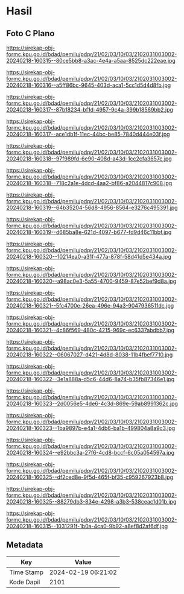 # Hasil

## Foto C Plano

https://sirekap-obj-formc.kpu.go.id/bdad/pemilu/pdpr/21/02/03/10/03/2102031003002-20240218-160315--80ce5bb8-a3ac-4e4a-a5aa-8525dc222eae.jpg

https://sirekap-obj-formc.kpu.go.id/bdad/pemilu/pdpr/21/02/03/10/03/2102031003002-20240218-160316--a5ff86bc-9645-403d-aca1-5cc1d5d4d8fb.jpg

https://sirekap-obj-formc.kpu.go.id/bdad/pemilu/pdpr/21/02/03/10/03/2102031003002-20240218-160317--87b18234-bf1d-4957-9c4a-399b18569bb2.jpg

https://sirekap-obj-formc.kpu.go.id/bdad/pemilu/pdpr/21/02/03/10/03/2102031003002-20240218-160317--ace1db1f-11ec-44bc-be85-7840d444e03f.jpg

https://sirekap-obj-formc.kpu.go.id/bdad/pemilu/pdpr/21/02/03/10/03/2102031003002-20240218-160318--97f989fd-6e90-408d-a43d-1cc2cfa3657c.jpg

https://sirekap-obj-formc.kpu.go.id/bdad/pemilu/pdpr/21/02/03/10/03/2102031003002-20240218-160318--718c2a1e-4dcd-4aa2-bf86-a2044817c908.jpg

https://sirekap-obj-formc.kpu.go.id/bdad/pemilu/pdpr/21/02/03/10/03/2102031003002-20240218-160319--64b35204-56d8-4956-8564-e3276c495391.jpg

https://sirekap-obj-formc.kpu.go.id/bdad/pemilu/pdpr/21/02/03/10/03/2102031003002-20240218-160319--d685ba8e-621d-4097-b677-fd9d46c11bbf.jpg

https://sirekap-obj-formc.kpu.go.id/bdad/pemilu/pdpr/21/02/03/10/03/2102031003002-20240218-160320--10214ea0-a31f-477a-878f-58d41d5e434a.jpg

https://sirekap-obj-formc.kpu.go.id/bdad/pemilu/pdpr/21/02/03/10/03/2102031003002-20240218-160320--a98ac0e3-5a55-4700-9459-87e52bef9d8a.jpg

https://sirekap-obj-formc.kpu.go.id/bdad/pemilu/pdpr/21/02/03/10/03/2102031003002-20240218-160321--5fc4700e-26ea-496e-94a3-9047936511dc.jpg

https://sirekap-obj-formc.kpu.go.id/bdad/pemilu/pdpr/21/02/03/10/03/2102031003002-20240218-160321--4c86f569-480c-4215-969c-ec6337abdbb7.jpg

https://sirekap-obj-formc.kpu.go.id/bdad/pemilu/pdpr/21/02/03/10/03/2102031003002-20240218-160322--06067027-d421-4d8d-8038-11b4fbef7710.jpg

https://sirekap-obj-formc.kpu.go.id/bdad/pemilu/pdpr/21/02/03/10/03/2102031003002-20240218-160322--3e1a888a-d5c6-44d6-8a74-b35fb87346e1.jpg

https://sirekap-obj-formc.kpu.go.id/bdad/pemilu/pdpr/21/02/03/10/03/2102031003002-20240218-160323--2d0056e5-4de6-4c3d-869e-59ab8991362c.jpg

https://sirekap-obj-formc.kpu.go.id/bdad/pemilu/pdpr/21/02/03/10/03/2102031003002-20240218-160323--1ba9897b-e4a1-4db6-ba1b-499804a8a9c3.jpg

https://sirekap-obj-formc.kpu.go.id/bdad/pemilu/pdpr/21/02/03/10/03/2102031003002-20240218-160324--e92bbc3a-27f6-4cd8-bccf-6c05a054597a.jpg

https://sirekap-obj-formc.kpu.go.id/bdad/pemilu/pdpr/21/02/03/10/03/2102031003002-20240218-160325--df2ced8e-9f5d-465f-bf35-c959267923b8.jpg

https://sirekap-obj-formc.kpu.go.id/bdad/pemilu/pdpr/21/02/03/10/03/2102031003002-20240218-160325--88279db3-834e-4298-a3b3-538ceac1d01b.jpg

https://sirekap-obj-formc.kpu.go.id/bdad/pemilu/pdpr/21/02/03/10/03/2102031003002-20240218-160315--1031291f-1b0a-4ca0-9b92-a8ef8d2af6df.jpg


## Metadata

| Key        | Value               |
| ---------- | ------------------- |
| Time Stamp | 2024-02-19 06:21:02 |
| Kode Dapil | 2101                |



